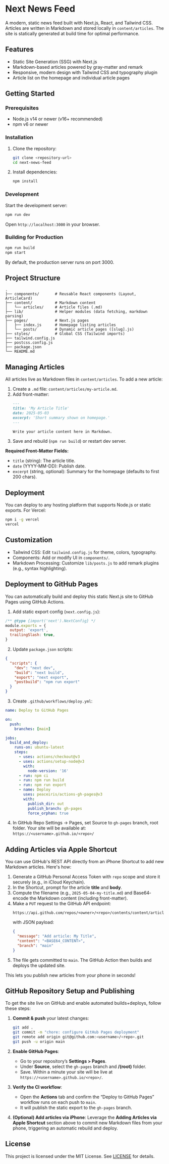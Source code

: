 # Next News Feed

A modern, static news feed built with Next.js, React, and Tailwind CSS. Articles are written in Markdown and stored locally in `content/articles`. The site is statically generated at build time for optimal performance.

## Features
- Static Site Generation (SSG) with Next.js
- Markdown-based articles powered by gray-matter and remark
- Responsive, modern design with Tailwind CSS and typography plugin
- Article list on the homepage and individual article pages

## Getting Started

### Prerequisites
- Node.js v14 or newer (v16+ recommended)
- npm v6 or newer

### Installation
1. Clone the repository:
   ```bash
   git clone <repository-url>
   cd next-news-feed
   ```
2. Install dependencies:
   ```bash
   npm install
   ```

### Development
Start the development server:
```bash
npm run dev
```
Open `http://localhost:3000` in your browser.

### Building for Production
```bash
npm run build
npm start
```
By default, the production server runs on port 3000.

## Project Structure
```
.
├── components/       # Reusable React components (Layout, ArticleCard)
├── content/          # Markdown content
│   └── articles/     # Article files (.md)
├── lib/              # Helper modules (data fetching, markdown parsing)
├── pages/            # Next.js pages
│   ├── index.js      # Homepage listing articles
│   └── posts/        # Dynamic article pages ([slug].js)
├── styles/           # Global CSS (Tailwind imports)
├── tailwind.config.js
├── postcss.config.js
├── package.json
└── README.md
```

## Managing Articles
All articles live as Markdown files in `content/articles`. To add a new article:
1. Create a `.md` file: `content/articles/my-article.md`.
2. Add front-matter:
   ```markdown
   ---
   title: 'My Article Title'
   date: 2025-05-03
   excerpt: 'Short summary shown on homepage.'
   ---

   Write your article content here in Markdown.
   ```
3. Save and rebuild (`npm run build`) or restart dev server.

**Required Front-Matter Fields:**
- `title` (string): The article title.
- `date` (YYYY-MM-DD): Publish date.
- `excerpt` (string, optional): Summary for the homepage (defaults to first 200 chars).

## Deployment
You can deploy to any hosting platform that supports Node.js or static exports.
For Vercel:
```bash
npm i -g vercel
vercel
```

## Customization
- Tailwind CSS: Edit `tailwind.config.js` for theme, colors, typography.
- Components: Add or modify UI in `components/`.
- Markdown Processing: Customize `lib/posts.js` to add remark plugins (e.g., syntax highlighting).

## Deployment to GitHub Pages

You can automatically build and deploy this static Next.js site to GitHub Pages using GitHub Actions.

1. Add static export config (`next.config.js`):
```js
/** @type {import('next').NextConfig} */
module.exports = {
  output: 'export',
  trailingSlash: true,
}
```

2. Update `package.json` scripts:
```json
{
  "scripts": {
    "dev": "next dev",
    "build": "next build",
    "export": "next export",
    "postbuild": "npm run export"
  }
}
```

3. Create `.github/workflows/deploy.yml`:
```yaml
name: Deploy to GitHub Pages

on:
  push:
    branches: [main]

jobs:
  build_and_deploy:
    runs-on: ubuntu-latest
    steps:
      - uses: actions/checkout@v3
      - uses: actions/setup-node@v3
        with:
          node-version: '16'
      - run: npm ci
      - run: npm run build
      - run: npm run export
      - name: Deploy
        uses: peaceiris/actions-gh-pages@v3
        with:
          publish_dir: out
          publish_branch: gh-pages
          force_orphan: true
```

4. In GitHub Repo Settings → Pages, set Source to `gh-pages` branch, root folder. Your site will be available at:
   `https://<username>.github.io/<repo>/`

## Adding Articles via Apple Shortcut

You can use GitHub's REST API directly from an iPhone Shortcut to add new Markdown articles. Here's how:

1. Generate a GitHub Personal Access Token with `repo` scope and store it securely (e.g., in iCloud Keychain).
2. In the Shortcut, prompt for the article **title** and **body**.
3. Compute the filename (e.g., `2025-05-04-my-title.md`) and Base64‐encode the Markdown content (including front-matter).
4. Make a `PUT` request to the GitHub API endpoint:
   ```
   https://api.github.com/repos/<owner>/<repo>/contents/content/articles/<filename>.md
   ```
   with JSON payload:
   ```json
   {
     "message": "Add article: My Title",
     "content": "<BASE64_CONTENT>",
     "branch": "main"
   }
   ```
5. The file gets committed to `main`. The GitHub Action then builds and deploys the updated site.

This lets you publish new articles from your phone in seconds!

## GitHub Repository Setup and Publishing

To get the site live on GitHub and enable automated builds+deploys, follow these steps:

1. **Commit & push** your latest changes:
   ```bash
   git add .
   git commit -m "chore: configure GitHub Pages deployment"
   git remote add origin git@github.com:<username>/<repo>.git
   git push -u origin main
   ```

2. **Enable GitHub Pages**:
   - Go to your repository’s **Settings > Pages**.
   - Under **Source**, select the `gh-pages` branch and **/(root)** folder.
   - Save. Within a minute your site will be live at `https://<username>.github.io/<repo>/`.

3. **Verify the CI workflow**:
   - Open the **Actions** tab and confirm the “Deploy to GitHub Pages” workflow runs on each push to `main`.
   - It will publish the static export to the `gh-pages` branch.

4. **(Optional) Add articles via iPhone**:
   Leverage the **Adding Articles via Apple Shortcut** section above to commit new Markdown files from your phone, triggering an automatic rebuild and deploy.

## License
This project is licensed under the MIT License. See [LICENSE](LICENSE) for details.
